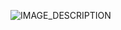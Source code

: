 ![IMAGE_DESCRIPTION]([https://github-readme-stats.vercel.app/api?username=xvadsan&count_private=true&theme=tokyonight](https://github.com/devicons/devicon/blob/master/icons/android/android-original-wordmark.svg))

<!--
**xvadsan/xvadsan** is a ✨ _special_ ✨ repository because its `README.md` (this file) appears on your GitHub profile.

Here are some ideas to get you started:

- 🔭 I’m currently working on ...
- 🌱 I’m currently learning ...
- 👯 I’m looking to collaborate on ...
- 🤔 I’m looking for help with ...
- 💬 Ask me about ...
- 📫 How to reach me: ...
- 😄 Pronouns: ...
- ⚡ Fun fact: ...
-->
